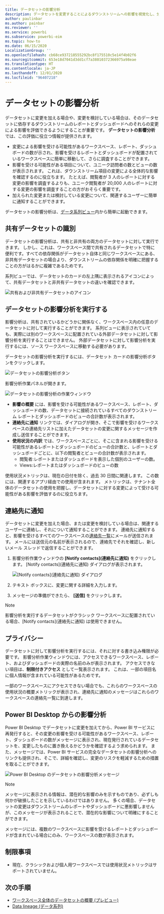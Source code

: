 ```yaml
---
title: データセットの影響分析
description: データセットを変更することによるダウンストリームへの影響を視覚化し、分析します。
author: paulinbar
ms.author: painbar
ms.reviewer: ''
ms.service: powerbi
ms.subservice: powerbi-eim
ms.topic: how-to
ms.date: 06/15/2020
LocalizationGroup: ''
ms.openlocfilehash: cb68ce937218555292bc8f175510c5e14f4b02f6
ms.sourcegitcommit: 653e18d7041d3dd1cf7a38010372366975a98eae
ms.translationtype: HT
ms.contentlocale: ja-JP
ms.lasthandoff: 12/01/2020
ms.locfileid: "96407218"
---
```

# <a name="dataset-impact-analysis"></a>データセットの影響分析

データセットに変更を加える場合や、変更を検討している場合は、そのデータセットに依存するダウンストリームのレポートとダッシュボードへのそれらの変更による影響を評価できるようにすることが重要です。 **データセットの影響分析** では、この評価に役立つ情報が提供されます。
* 変更による影響を受ける可能性があるワークスペース、レポート、ダッシュボードの数が示され、影響を受けるレポートとダッシュボードが配置されているワークスペースに簡単に移動して、さらに調査することができます。
* 影響を受ける可能性がある項目について、ユニーク訪問者の数とビューの数が表示されます。 これは、ダウンストリーム項目の変更による全体的な影響を確認するのに役立ちます。 たとえば、閲覧者が 3 人のレポートに対する変更の影響を調査するよりも、ユニーク閲覧者が 20,000 人のレポートに対する変更の影響を調査することの方がおそらく重要です。
* 加えられた変更または検討している変更について、関連するユーザーに簡単に通知することができます。

データセットの影響分析は、[データ系列ビュー](service-data-lineage.md)内から簡単に起動できます。

## <a name="identifying-shared-datasets"></a>共有データセットの識別

データセットの影響分析は、共有と非共有の両方のデータセットに対して実行できます。 しかし、これは、ワークスペース間で共有されるデータセットで特に便利です。すべての依存関係がデータセット自体と同じワークスペースにある、非共有データセットの場合より、ダウンストリームの依存関係を明確に把握することの方がはるかに複雑であるためです。

系列ビューでは、データセットのカードの左上隅に表示されるアイコンによって、共有データセットと非共有データセットの違いを確認できます。

![共有および非共有データセットのアイコン](media/service-dataset-impact-analysis/shared-unshared-icon.png)

## <a name="perform-dataset-impact-analysis"></a>データセットの影響分析を実行する

影響分析は、共有されているかどうかに関係なく、ワークスペース内の任意のデータセットに対して実行することができます。 系列ビューに表示されていても、実際には別のワークスペースに配置されている外部データセットに対して影響分析を実行することはできません。 外部データセットに対して影響分析を実行するには、ソース ワークスペースに移動する必要があります。

データセットの影響分析を実行するには、データセット カードの影響分析ボタンをクリックします。

![データセットの影響分析ボタン](media/service-dataset-impact-analysis/open-analysis-pane-button.png)

影響分析作業パネルが開きます。

![データセットの影響分析の作業ウィンドウ](media/service-dataset-impact-analysis/service-impact-analysis-pane.png)

* **影響の概要** には、影響を受ける可能性があるワークスペース、レポート、ダッシュボードの数、データセットに接続されているすべてのダウンストリーム レポートとダッシュボードのビューの合計数が表示されます。
* **連絡先に通知** リンクでは、ダイアログが開き、そこで影響を受けるワークスペースの連絡先リストに加えたデータセットの変更に関するメッセージを作成し送信することができます。 
* **使用状況の内訳** では、ワークスペースごとに、そこに含まれる影響を受ける可能性があるレポートとダッシュボードのビューの合計数と、レポートとダッシュボードごとに、以下の閲覧者とビューの合計数が表示されます。
   * 閲覧者:レポートまたはダッシュボードを表示した個別のユーザーの数。
   * Views:レポートまたはダッシュボードのビューの数

使用状況メトリックは、現在の日付を除く、過去 30 日間に関連します。 この数には、関連するアプリ経由での使用が含まれます。 メトリックは、テナント全体のデータセットの使用を把握し、データセットに対する変更によって受ける可能性がある影響を評価するのに役立ちます。

## <a name="notify-contacts"></a>連絡先に通知

データセットに変更を加えた場合、または変更を検討している場合は、関連するユーザーに連絡し、それについて通知することができます。 連絡先に通知すると、影響を受けるすべてのワークスペースの[連絡先一覧](../collaborate-share/service-create-the-new-workspaces.md#create-a-contact-list)にメールが送信されます。 メールには送信元の名前が表示されるので、連絡先でそれを確認し、新しいメール スレッドで返信することができます。 

1. 影響分析作業ウィンドウの **[Notify contacts]\(連絡先に通知\)** をクリックします。 [Notify contacts]\(連絡先に通知\) ダイアログが表示されます。

   ![[Notify contacts]\(連絡先に通知\) ダイアログ](media/service-dataset-impact-analysis/notify-contacts-dialog.png)

1. テキスト ボックスに、変更に関する詳細を入力します。
1. メッセージの準備ができたら、 **[送信]** をクリックします。

> [!NOTE]
> 影響分析を実行するデータセットがクラシック ワークスペースに配置されている場合、[Notify contacts]\(連絡先に通知\) は使用できません。

## <a name="privacy"></a>プライバシー

データセットに対して影響分析を実行するには、それに対する書き込み権限が必要です。 影響分析作業ウィンドウには、アクセスできるワークスペース、レポート、およびダッシュボードの実際の名前のみが表示されます。 アクセスできない項目は、**制限付きアクセス** として一覧表示されます。 これは、一部の項目名に個人情報が含まれている可能性があるためです。

一部のワークスペースにアクセスできない場合でも、これらのワークスペースの使用状況の概要メトリックが表示され、連絡先に通知のメッセージはこれらのワークスペースの連絡先一覧に到達します。

## <a name="impact-analysis-from-power-bi-desktop"></a>Power BI Desktop からの影響分析

Power BI Desktop でデータセットに変更を加えてから、Power BI サービスに再発行すると、その変更の影響を受ける可能性があるワークスペース、レポート、ダッシュボードの数がメッセージに表示され、現在発行されているデータセットを、変更したものに置き換えるかどうかを確認するよう求められます。 また、メッセージでは、Power BI サービスの完全なデータセットの影響分析へのリンクも提供され、そこで、詳細を確認し、変更のリスクを軽減するための措置を取ることができます。

![Power BI Desktop のデータセットの影響分析メッセージ](media/service-dataset-impact-analysis/service-dataset-impact-analysis-desktop-warning.png)

> [!NOTE]
> メッセージに表示される情報は、潜在的な影響のみを示すものであり、必ずしも何かが破損したことを示しているわけではありません。 多くの場合、データセットの変更はダウンストリームのレポートやダッシュボードに悪影響しませんが、このメッセージが表示されることで、潜在的な影響について明確にすることができます。
>
>メッセージには、複数のワークスペースに影響を受けるレポートとダッシュボードが含まれている場合にのみ、ワークスペースの数が表示されます。

## <a name="limitations"></a>制限事項

* 現在、クラシックおよび個人用ワークスペースでは使用状況メトリックはサポートされていません。

## <a name="next-steps"></a>次の手順

* [ワークスペース全体のデータセットの概要 (プレビュー)](../connect-data/service-datasets-across-workspaces.md)
* [Data lineage (データ系列)](service-data-lineage.md)

